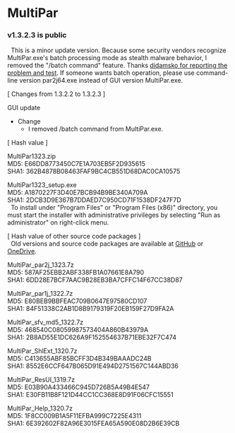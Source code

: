 # MultiPar

### v1.3.2.3 is public

&nbsp; This is a minor update version. 
Because some security vendors recognize MultiPar.exe's batch processing mode as stealth malware behavior, 
I removed the "/batch command" feature. 
Thanks [didamsko for reporting the problem and test](https://github.com/Yutaka-Sawada/MultiPar/issues/61). 
If someone wants batch operation, please use command-line version par2j64.exe instead of GUI version MultiPar.exe.


[ Changes from 1.3.2.2 to 1.3.2.3 ]  

GUI update  
- Change  
  - I removed /batch command from MultiPar.exe.  


[ Hash value ]  

MultiPar1323.zip  
MD5: E66DD8773450C7E1A703EB5F2D935615  
SHA1: 362B4878B08463FAF9BC4CB551D68DAC0CA10575  

MultiPar1323_setup.exe  
MD5: A1870227F3D40E7BCB94B9BE340A709A  
SHA1: 2DCB3D9E367B7DDAED7C950CD71F1538DF247F7D  
&nbsp; To install under "Program Files" or "Program Files (x86)" directory, 
you must start the installer with administrative privileges by selecting 
"Run as administrator" on right-click menu.  


[ Hash value of other source code packages ]  
&nbsp; Old versions and source code packages are available at 
[GitHub](https://github.com/Yutaka-Sawada/MultiPar/releases) or 
[OneDrive](https://1drv.ms/u/s!AtGhNMUyvbWOaSo1n_R8awJ_hg0?e=4V0gXu).  

MultiPar_par2j_1323.7z  
MD5: 587AF25EBB2ABF338FB1A07661E8A790  
SHA1: 6DD28E7BCF7AAC9B28EB3BA7CFFC14F67CC38D87  

MultiPar_par1j_1322.7z  
MD5: E80BEB9BBFEAC709B0647E97580CD107  
SHA1: 84F51338C2AB1D8B9179319F20EB159F27D9FA2A  

MultiPar_sfv_md5_1322.7z  
MD5: 468540C08059987573404A860B43979A  
SHA1: 2B8AD55E1DC626A9F152554637B71EBE32F7C474  

MultiPar_ShlExt_1320.7z  
MD5: C413655ABF85BCFF3D4B349BAAADC24B  
SHA1: 8552E6CCF647B065D91E494D2751567C144ABD36  

MultiPar_ResUI_1319.7z  
MD5: E03B90A433466C945D726B5A49B4E547  
SHA1: E30FB11B8F121D44CC1CC368E8D91F06CFC15551  

MultiPar_Help_1320.7z  
MD5: 1F8CC009B1A5F11EFBA999C7225E4311  
SHA1: 6E392602F82A96E3015FEA65A590E08D2B6E39CB   
